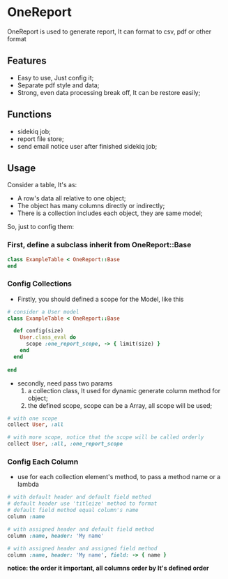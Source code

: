 # OneReport
OneReport is used to generate report, It can format to csv, pdf or other format

## Features
- Easy to use, Just config it;
- Separate pdf style and data;
- Strong, even data processing break off, It can be restore easily;

## Functions
- sidekiq job;
- report file store;
- send email notice user after finished sidekiq job;

## Usage
Consider a table, It's as:
- A row's data all relative to one object;
- The object has many columns directly or indirectly;
- There is a collection includes each object, they are same model;

So, just to config them:

### First, define a subclass inherit from OneReport::Base

```ruby
class ExampleTable < OneReport::Base
end
```

### Config Collections
 
- Firstly, you should defined a scope for the Model, like this

```ruby
# consider a User model
class ExampleTable < OneReport::Base

  def config(size)
    User.class_eval do
      scope :one_report_scope, -> { limit(size) }
    end
  end
  
end
````

- secondly, need pass two params
  1. a collection class, It used for dynamic generate column method for object;
  2. the defined scope, scope can be a Array, all scope will be used;

```ruby
# with one scope
collect User, :all

# with more scope, notice that the scope will be called orderly
collect User, :all, :one_report_scope
```

### Config Each Column
- use for each collection element's method, to pass a method name or a lambda

```ruby
# with default header and default field method
# default header use 'titleize' method to format
# default field method equal column's name
column :name

# with assigned header and default field method
column :name, header: 'My name'

# with assigned header and assigned field method 
column :name, header: 'My name', field: -> { name }
```

**notice: the order it important, all columns order by It's defined order**
